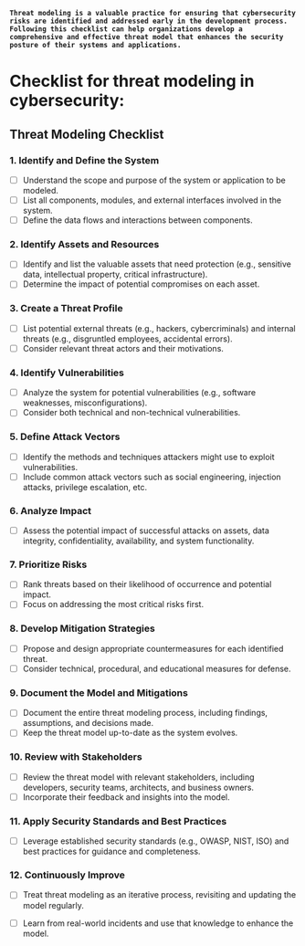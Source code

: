 
**```Threat modeling is a valuable practice for ensuring that cybersecurity risks are identified and addressed early in the development process. Following this checklist can help organizations develop a comprehensive and effective threat model that enhances the security posture of their systems and applications.```**

# Checklist for threat modeling in cybersecurity:

## Threat Modeling Checklist

### 1. Identify and Define the System
- [ ] Understand the scope and purpose of the system or application to be modeled.
- [ ] List all components, modules, and external interfaces involved in the system.
- [ ] Define the data flows and interactions between components.

### 2. Identify Assets and Resources
- [ ] Identify and list the valuable assets that need protection (e.g., sensitive data, intellectual property, critical infrastructure).
- [ ] Determine the impact of potential compromises on each asset.

### 3. Create a Threat Profile
- [ ] List potential external threats (e.g., hackers, cybercriminals) and internal threats (e.g., disgruntled employees, accidental errors).
- [ ] Consider relevant threat actors and their motivations.

### 4. Identify Vulnerabilities
- [ ] Analyze the system for potential vulnerabilities (e.g., software weaknesses, misconfigurations).
- [ ] Consider both technical and non-technical vulnerabilities.

### 5. Define Attack Vectors
- [ ] Identify the methods and techniques attackers might use to exploit vulnerabilities.
- [ ] Include common attack vectors such as social engineering, injection attacks, privilege escalation, etc.

### 6. Analyze Impact
- [ ] Assess the potential impact of successful attacks on assets, data integrity, confidentiality, availability, and system functionality.

### 7. Prioritize Risks
- [ ] Rank threats based on their likelihood of occurrence and potential impact.
- [ ] Focus on addressing the most critical risks first.

### 8. Develop Mitigation Strategies
- [ ] Propose and design appropriate countermeasures for each identified threat.
- [ ] Consider technical, procedural, and educational measures for defense.

### 9. Document the Model and Mitigations
- [ ] Document the entire threat modeling process, including findings, assumptions, and decisions made.
- [ ] Keep the threat model up-to-date as the system evolves.

### 10. Review with Stakeholders
- [ ] Review the threat model with relevant stakeholders, including developers, security teams, architects, and business owners.
- [ ] Incorporate their feedback and insights into the model.

### 11. Apply Security Standards and Best Practices
- [ ] Leverage established security standards (e.g., OWASP, NIST, ISO) and best practices for guidance and completeness.

### 12. Continuously Improve
- [ ] Treat threat modeling as an iterative process, revisiting and updating the model regularly.
- [ ] Learn from real-world incidents and use that knowledge to enhance the model.


